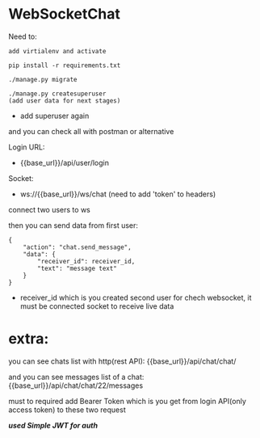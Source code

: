 # WebSocketChat

Need to:

```
add virtialenv and activate

pip install -r requirements.txt

./manage.py migrate

./manage.py createsuperuser
(add user data for next stages)
```

* add superuser again

and you can check all with postman or alternative

Login URL: 
* {{base_url}}/api/user/login

Socket: 
* ws://{{base_url}}/ws/chat
(need to add 'token' to headers)

connect two users to ws

then you can send data from first user: 
```
{
    "action": "chat.send_message",
    "data": {
        "receiver_id": receiver_id,
        "text": "message text"
    }
}
```

- receiver_id which is you created second user for chech websocket, it must be connected socket to receive live data



# extra:

you can see chats list with http(rest API):
{{base_url}}/api/chat/chat/

and you can see messages list of a chat:
{{base_url}}/api/chat/chat/22/messages

must to required add Bearer Token which is you get from login API(only access token) to these two request

***used Simple JWT for auth***
